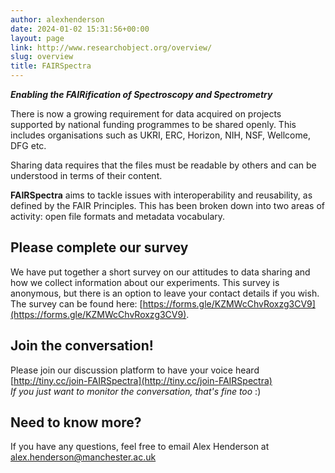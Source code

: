 ```yaml
---
author: alexhenderson
date: 2024-01-02 15:31:56+00:00
layout: page
link: http://www.researchobject.org/overview/
slug: overview
title: FAIRSpectra
---
```



***Enabling the FAIRification of Spectroscopy and Spectrometry***

There is now a growing requirement for data acquired on projects supported by national funding programmes to be shared openly. This includes organisations such as UKRI, ERC, Horizon, NIH, NSF, Wellcome, DFG etc.

Sharing data requires that the files must be readable by others and can be understood in terms of their content.

**FAIRSpectra** aims to tackle issues with interoperability and reusability, as defined by the FAIR Principles. This has been broken down into two areas of activity: open file formats and metadata vocabulary.

## Please complete our survey
We have put together a short survey on our attitudes to data sharing and how we collect information about our experiments. This survey is anonymous, but there is an option to leave your contact details if you wish. The survey can be found here: [https://forms.gle/KZMWcChvRoxzg3CV9](https://forms.gle/KZMWcChvRoxzg3CV9).

## Join the conversation!
Please join our discussion platform to have your voice heard [http://tiny.cc/join-FAIRSpectra](http://tiny.cc/join-FAIRSpectra)  
*If you just want to monitor the conversation, that's fine too* :)

## Need to know more?
If you have any questions, feel free to email Alex Henderson at [alex.henderson@manchester.ac.uk](mailto:alex.henderson@manchester.ac.uk)
